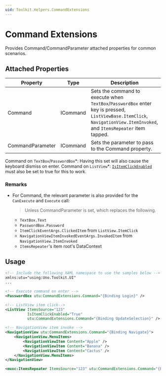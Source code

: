 ```yaml
---
uid: Toolkit.Helpers.CommandExtensions
---
```

# Command Extensions
Provides Command/CommandParameter attached properties for common scenarios.

## Attached Properties
Property|Type|Description
-|-|-
Command|ICommand|Sets the command to execute when `TextBox`/`PasswordBox` enter key is pressed, `ListViewBase.ItemClick`, `NavigationView.ItemInvoked`, and `ItemsRepeater` item tapped.
CommandParameter|ICommand|Sets the parameter to pass to the Command property.

Command on `TextBox`/`PasswordBox`\*: Having this set will also cause the keyboard dismiss on enter.
Command on `ListView`\*: [`IsItemClickEnabled`](https://docs.microsoft.com/en-us/uwp/api/windows.ui.xaml.controls.listviewbase.isitemclickenabled) must also be set to true for this to work.

### Remarks
- For Command, the relevant parameter is also provided for the `CanExecute` and `Execute` call:
  > Unless CommandParameter is set, which replaces the following.
  - `TextBox.Text`
  - `PasswordBox.Password`
  - `ItemClickEventArgs.ClickedItem` from `ListView.ItemClick`
  - `NavigationViewItemInvokedEventArgs.InvokedItem` from `NavigationView.ItemInvoked`
  - `ItemsRepeater`'s item root's DataContext

## Usage
```xml
<!-- Include the following XAML namespace to use the samples below -->
xmlns:utu="using:Uno.Toolkit.UI"
...

<!-- Execute command on enter -->
<PasswordBox utu:CommandExtensions.Command="{Binding Login}" />

<!-- ListView item click-->
<ListView ItemsSource="123"
		  IsItemClickEnabled="True"
		  utu:CommandExtensions.Command="{Binding UpdateSelection}" />

<!-- NavigationView item invoke -->
<NavigationView utu:CommandExtensions.Command="{Binding Navigate}">
	<NavigationView.MenuItems>
		<NavigationViewItem Content="Apple" />
		<NavigationViewItem Content="Banana" />
		<NavigationViewItem Content="Cactus" />
	</NavigationView.MenuItems>
</NavigationView>

<muxc:ItemsRepeater ItemsSource="123" utu:CommandExtensions.Command="{Binding UpdateSelection}" />
```
